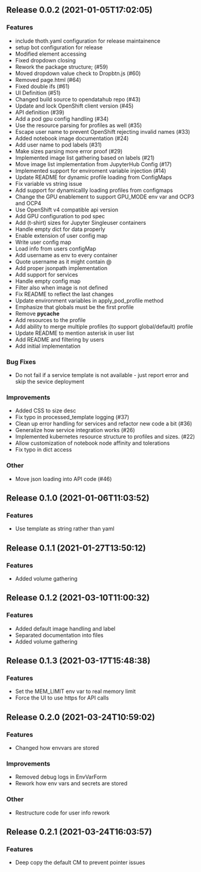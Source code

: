 
## Release 0.0.2 (2021-01-05T17:02:05)
### Features
* include thoth.yaml configuration for release maintainence
* setup bot configuration for release
* Modified element accessing
* Fixed dropdown closing
* Rework the package structure; (#59)
* Moved dropdown value check to Dropbtn.js (#60)
* Removed page.html (#64)
* Fixed double ifs (#61)
* UI Definition (#51)
* Changed build source to opendatahub repo (#43)
* Update and lock OpenShift client version (#45)
* API definition (#39)
* Add a pod gpu config handling (#34)
* Use the resource parsing for profiles as well (#35)
* Escape user name to prevent OpenShift rejecting invalid names (#33)
* Added notebook image documentation (#24)
* Add user name to pod labels (#31)
* Make sizes parsing more error proof (#29)
* Implemented image list gathering based on labels (#21)
* Move image list implementation from JupyterHub Config (#17)
* Implemented support for enviroment variable injection (#14)
* Update README for dynamic profile loading from ConfigMaps
* Fix variable vs string issue
* Add support for dynamicallly loading profiles from configmaps
* Change the GPU enablement to support GPU_MODE env var and OCP3 and OCP4
* Use OpenShift v4 compatible api version
* Add GPU configuration to pod spec
* Add (t-shirt) sizes for Jupyter Singleuser containers
* Handle empty dict for data properly
* Enable extension of user config map
* Write user config map
* Load info from users configMap
* Add username as env to every container
* Quote username as it might contain @
* Add proper jsonpath implementation
* Add support for services
* Handle empty config map
* Filter also when image is not defined
* Fix README to reflect the last changes
* Update environment variables in apply_pod_profile method
* Emphasize that globals must be the first profile
* Remove __pycache__
* Add resources to the profile
* Add ability to merge multiple profiles (to support global/default) profile
* Update README to mention asterisk in user list
* Add README and filtering by users
* Add initial implementation
### Bug Fixes
* Do not fail if a service template is not available - just report error and skip the sevice deployment
### Improvements
* Added CSS to size desc
* Fix typo in processed_template logging (#37)
* Clean up error handling for services and refactor new code a bit (#36)
* Generalize how service integration works (#26)
* Implemented kubernetes resource structure to profiles and sizes. (#22)
* Allow customization of notebook node affinity and tolerations
* Fix typo in dict access
### Other
*  Move json loading into API code (#46)

## Release 0.1.0 (2021-01-06T11:03:52)
### Features
* Use template as string rather than yaml

## Release 0.1.1 (2021-01-27T13:50:12)
### Features
* Added volume gathering

## Release 0.1.2 (2021-03-10T11:00:32)
### Features
* Added default image handling and label
* Separated documentation into files
* Added volume gathering

## Release 0.1.3 (2021-03-17T15:48:38)
### Features
* Set the MEM_LIMIT env var to real memory limit
* Force the UI to use https for API calls

## Release 0.2.0 (2021-03-24T10:59:02)
### Features
* Changed how envvars are stored
### Improvements
* Removed debug logs in EnvVarForm
* Rework how env vars and secrets are stored
### Other
* Restructure code for user info rework

## Release 0.2.1 (2021-03-24T16:03:57)
### Features
* Deep copy the default CM to prevent pointer issues
